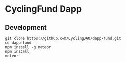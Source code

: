 # CyclingFund Dapp

## Development

```
git clone https://github.com/CyclingDAO/dapp-fund.git
cd dapp-fund
npm install -g meteor
npm install
meteor
```